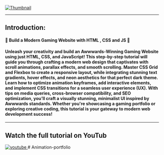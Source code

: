 
<a href="https://youtu.be/ukMPKm3cLns?si=4My0MgQvuzVTkHGN" target="_blank">
  <img src="./img/thumbnail.png" alt="Thumbnail"/>
</a>


---
## Introduction: 
#### 🚀 Build a Modern Gaming Website with HTML , CSS and JS 🌟

#### Unleash your creativity and build an Awwwards-Winning Gaming Website using just HTML, CSS, and JavaScript! This step-by-step tutorial will guide you through crafting a modern web design that captivates with scroll animations, parallax effects, and smooth scrolling. Master CSS Grid and Flexbox to create a responsive layout, while integrating stunning text gradients, hover effects, and neon aesthetics for that perfect dark theme. Learn how to optimize animation keyframes, add interactive elements, and implement CSS transitions for a seamless user experience (UX). With tips on media queries, cross-browser compatibility, and SEO optimization, you’ll craft a visually stunning, minimalist UI inspired by Awwwards standards. Whether you're showcasing a gaming portfolio or exploring creative coding, this tutorial is your gateway to modern web development success!


---
## Watch the full tutorial on YouTub
<a href="https://youtu.be/ukMPKm3cLns?si=4My0MgQvuzVTkHGN">
  <img src="./img/youtube-ligo.png" alt="youtube"/>
</a>#   A n i m a t i o n - p o r t f o l i o  
 